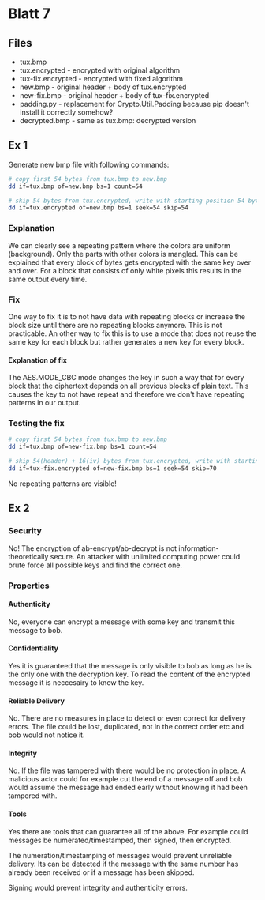 # Blatt 7

## Files

- tux.bmp
- tux.encrypted - encrypted with original algorithm
- tux-fix.encrypted - encrypted with fixed algorithm
- new.bmp - original header + body of tux.encrypted
- new-fix.bmp - original header + body of tux-fix.encrypted
- padding.py - replacement for Crypto.Util.Padding because pip doesn't install it correctly somehow?
- decrypted.bmp - same as tux.bmp: decrypted version

## Ex 1

Generate new bmp file with following commands:

```sh
# copy first 54 bytes from tux.bmp to new.bmp
dd if=tux.bmp of=new.bmp bs=1 count=54

# skip 54 bytes from tux.encrypted, write with starting position 54 bytes
dd if=tux.encrypted of=new.bmp bs=1 seek=54 skip=54
```

### Explanation

We can clearly see a repeating pattern where the colors are uniform (background).
Only the parts with other colors is mangled. This can be explained that every block of bytes gets encrypted with the same
key over and over. For a block that consists of only white pixels this results in the same output every time.

### Fix

One way to fix it is to not have data with repeating blocks or increase the block size until there are no repeating blocks anymore. This is not practicable.
An other way to fix this is to use a mode that does not reuse the same key for each block but rather generates a new key for every block.

#### Explanation of fix

The AES.MODE_CBC mode changes the key in such a way that for every block that the ciphertext depends on all previous blocks of
plain text. This causes the key to not have repeat and therefore we don't have repeating patterns in our output.

### Testing the fix

```sh
# copy first 54 bytes from tux.bmp to new.bmp
dd if=tux.bmp of=new-fix.bmp bs=1 count=54

# skip 54(header) + 16(iv) bytes from tux.encrypted, write with starting position 54 bytes
dd if=tux-fix.encrypted of=new-fix.bmp bs=1 seek=54 skip=70
```

No repeating patterns are visible!

## Ex 2

### Security

No! The encryption of ab-encrypt/ab-decrypt is not information-theoretically secure. An attacker with unlimited computing power could brute force
all possible keys and find the correct one.

### Properties

#### Authenticity

No, everyone can encrypt a message with some key and transmit this message to bob.

#### Confidentiality

Yes it is guaranteed that the message is only visible to bob as long as he is the only one with the decryption key.
To read the content of the encrypted message it is neccesairy to know the key.

#### Reliable Delivery

No. There are no measures in place to detect or even correct for delivery errors. The file could be lost, duplicated, not in the correct order etc and
bob would not notice it.

#### Integrity

No. If the file was tampered with there would be no protection in place. A malicious actor could for example cut the end of a message off and
bob would assume the message had ended early without knowing it had been tampered with.

#### Tools

Yes there are tools that can guarantee all of the above. For example could messages be numerated/timestamped, then signed, then encrypted.

The numeration/timestamping of messages would prevent unreliable delivery.
Its can be detected if the message with the same number has already been received or if a message has been skipped.

Signing would prevent integrity and authenticity errors.
